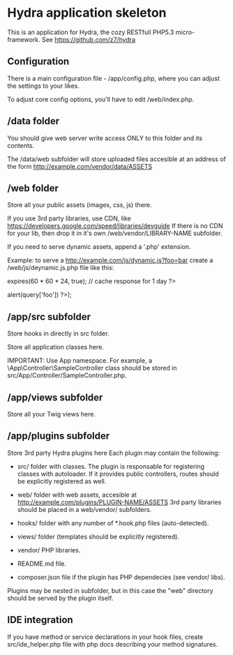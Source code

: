 Hydra application skeleton
==========================

This is an application for Hydra, the cozy RESTfull PHP5.3 micro-framework. See https://github.com/z7/hydra


Configuration
-------------

There is a main configuration file - /app/config.php, where you can adjust the settings to your likes.

To adjust core config options, you'll have to edit /web/index.php.


/data folder
--------------

You should give web server write access ONLY to this folder and its contents.

The /data/web subfolder will store uploaded files accesible at an address of the form http://example.com/vendor/data/ASSETS


/web folder
-------------

Store all your public assets (images, css, js) there.

If you use 3rd party libraries, use CDN, like https://developers.google.com/speed/libraries/devguide
If there is no CDN for your lib, then drop it in it's own /web/vendor/LIBRARY-NAME subfolder.

If you need to serve dynamic assets, append a '.php' extension.

Example: to serve a http://example.com/js/dynamic.js?foo=bar create a /web/js/deynamic.js.php file like this:

<?php
    // Do not allow direct requests.
    if (empty($app)) {
        header('HTTP/1.1 404 Not Found');
        die('// Page not found');
    }
    $response->expires(60 * 60 * 24, true); // cache response for 1 day
?>
alert(<?php echo json_encode((string)$request->query['foo']) ?>);


/app/src subfolder
---------------

Store hooks in directly in src folder.

Store all application classes here.

IMPORTANT: Use App namespace.
For example, a \App\Controller\SampleController class should be stored in src/App/Controller/SampleController.php.


/app/views subfolder
-----------------

Store all your Twig views here.


/app/plugins subfolder
----------------------------------

Store 3rd party Hydra plugins here
Each plugin may contain the following:

* src/ folder with classes.
    The plugin is responsable for registering classes with autoloader. 
    If it provides public controllers, routes should be explicitly registered as well.

* web/ folder with web assets, accesible at http://example.com/plugins/PLUGIN-NAME/ASSETS
    3rd party libraries should be placed in a web/vendor/ subfolders.

* hooks/ folder with any number of *.hook.php files (auto-detected).
* views/ folder (templates should be explicitly registered).
* vendor/ PHP libraries.
* README.md file.
* composer.json file if the plugin has PHP dependecies (see vendor/ libs).

Plugins may be nested in subfolder, but in this case the "web" directory should be served by the plugin itself.


IDE integration
---------------

If you have method or service declarations in your hook files,
create src/ide_helper.php file with php docs describing your method signatures. 
